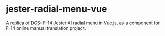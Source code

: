 # jester-radial-menu-vue
A replica of DCS: F-14 Jester AI radial menu in Vue.js, as a component for F-14 online manual translation project.
